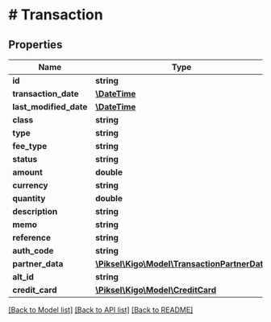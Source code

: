 # # Transaction

## Properties

Name | Type | Description | Notes
------------ | ------------- | ------------- | -------------
**id** | **string** |  | [optional] 
**transaction_date** | [**\DateTime**](\DateTime.md) |  | [optional] 
**last_modified_date** | [**\DateTime**](\DateTime.md) |  | [optional] 
**class** | **string** |  | 
**type** | **string** |  | 
**fee_type** | **string** |  | [optional] 
**status** | **string** |  | [optional] 
**amount** | **double** |  | 
**currency** | **string** |  | 
**quantity** | **double** |  | [optional] 
**description** | **string** |  | [optional] 
**memo** | **string** |  | [optional] 
**reference** | **string** |  | [optional] 
**auth_code** | **string** |  | [optional] 
**partner_data** | [**\Piksel\Kigo\Model\TransactionPartnerData**](TransactionPartnerData.md) |  | [optional] 
**alt_id** | **string** |  | [optional] 
**credit_card** | [**\Piksel\Kigo\Model\CreditCard**](CreditCard.md) |  | [optional] 

[[Back to Model list]](../../README.md#documentation-for-models) [[Back to API list]](../../README.md#documentation-for-api-endpoints) [[Back to README]](../../README.md)


